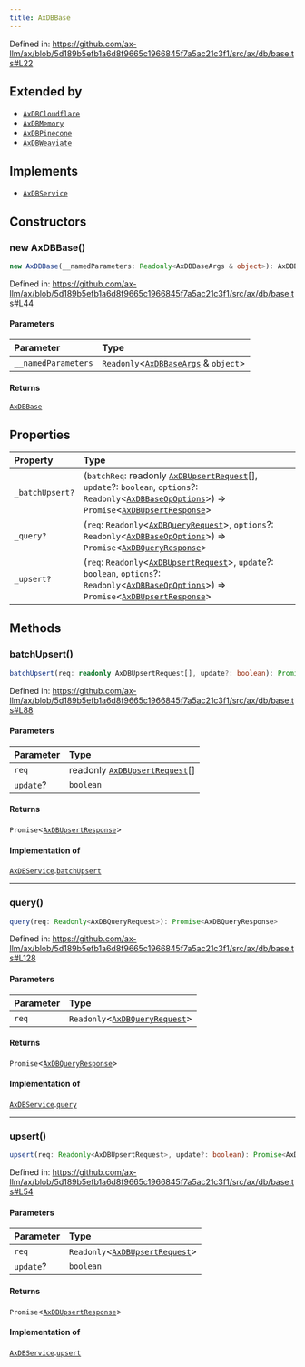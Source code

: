 ```yaml
---
title: AxDBBase
---
```


Defined in: https://github.com/ax-llm/ax/blob/5d189b5efb1a6d8f9665c1966845f7a5ac21c3f1/src/ax/db/base.ts#L22

## Extended by

- [`AxDBCloudflare`](/api/#03-apidocs/classaxdbcloudflare)
- [`AxDBMemory`](/api/#03-apidocs/classaxdbmemory)
- [`AxDBPinecone`](/api/#03-apidocs/classaxdbpinecone)
- [`AxDBWeaviate`](/api/#03-apidocs/classaxdbweaviate)

## Implements

- [`AxDBService`](/api/#03-apidocs/interfaceaxdbservice)

## Constructors

<a id="constructors"></a>

### new AxDBBase()

```ts
new AxDBBase(__namedParameters: Readonly<AxDBBaseArgs & object>): AxDBBase
```

Defined in: https://github.com/ax-llm/ax/blob/5d189b5efb1a6d8f9665c1966845f7a5ac21c3f1/src/ax/db/base.ts#L44

#### Parameters

| Parameter | Type |
| :------ | :------ |
| `__namedParameters` | `Readonly`\<[`AxDBBaseArgs`](/api/#03-apidocs/interfaceaxdbbaseargs) & `object`\> |

#### Returns

[`AxDBBase`](/api/#03-apidocs/classaxdbbase)

## Properties

| Property | Type |
| :------ | :------ |
| <a id="_batchUpsert"></a> `_batchUpsert?` | (`batchReq`: readonly [`AxDBUpsertRequest`](/api/#03-apidocs/typealiasaxdbupsertrequest)[], `update`?: `boolean`, `options`?: `Readonly`\<[`AxDBBaseOpOptions`](/api/#03-apidocs/interfaceaxdbbaseopoptions)\>) => `Promise`\<[`AxDBUpsertResponse`](/api/#03-apidocs/typealiasaxdbupsertresponse)\> |
| <a id="_query"></a> `_query?` | (`req`: `Readonly`\<[`AxDBQueryRequest`](/api/#03-apidocs/typealiasaxdbqueryrequest)\>, `options`?: `Readonly`\<[`AxDBBaseOpOptions`](/api/#03-apidocs/interfaceaxdbbaseopoptions)\>) => `Promise`\<[`AxDBQueryResponse`](/api/#03-apidocs/typealiasaxdbqueryresponse)\> |
| <a id="_upsert"></a> `_upsert?` | (`req`: `Readonly`\<[`AxDBUpsertRequest`](/api/#03-apidocs/typealiasaxdbupsertrequest)\>, `update`?: `boolean`, `options`?: `Readonly`\<[`AxDBBaseOpOptions`](/api/#03-apidocs/interfaceaxdbbaseopoptions)\>) => `Promise`\<[`AxDBUpsertResponse`](/api/#03-apidocs/typealiasaxdbupsertresponse)\> |

## Methods

<a id="batchUpsert"></a>

### batchUpsert()

```ts
batchUpsert(req: readonly AxDBUpsertRequest[], update?: boolean): Promise<AxDBUpsertResponse>
```

Defined in: https://github.com/ax-llm/ax/blob/5d189b5efb1a6d8f9665c1966845f7a5ac21c3f1/src/ax/db/base.ts#L88

#### Parameters

| Parameter | Type |
| :------ | :------ |
| `req` | readonly [`AxDBUpsertRequest`](/api/#03-apidocs/typealiasaxdbupsertrequest)[] |
| `update`? | `boolean` |

#### Returns

`Promise`\<[`AxDBUpsertResponse`](/api/#03-apidocs/typealiasaxdbupsertresponse)\>

#### Implementation of

[`AxDBService`](/api/#03-apidocs/interfaceaxdbservice).[`batchUpsert`](/api/#03-apidocs/interfaceaxdbservicemdbatchupsert)

***

<a id="query"></a>

### query()

```ts
query(req: Readonly<AxDBQueryRequest>): Promise<AxDBQueryResponse>
```

Defined in: https://github.com/ax-llm/ax/blob/5d189b5efb1a6d8f9665c1966845f7a5ac21c3f1/src/ax/db/base.ts#L128

#### Parameters

| Parameter | Type |
| :------ | :------ |
| `req` | `Readonly`\<[`AxDBQueryRequest`](/api/#03-apidocs/typealiasaxdbqueryrequest)\> |

#### Returns

`Promise`\<[`AxDBQueryResponse`](/api/#03-apidocs/typealiasaxdbqueryresponse)\>

#### Implementation of

[`AxDBService`](/api/#03-apidocs/interfaceaxdbservice).[`query`](/api/#03-apidocs/interfaceaxdbservicemdquery)

***

<a id="upsert"></a>

### upsert()

```ts
upsert(req: Readonly<AxDBUpsertRequest>, update?: boolean): Promise<AxDBUpsertResponse>
```

Defined in: https://github.com/ax-llm/ax/blob/5d189b5efb1a6d8f9665c1966845f7a5ac21c3f1/src/ax/db/base.ts#L54

#### Parameters

| Parameter | Type |
| :------ | :------ |
| `req` | `Readonly`\<[`AxDBUpsertRequest`](/api/#03-apidocs/typealiasaxdbupsertrequest)\> |
| `update`? | `boolean` |

#### Returns

`Promise`\<[`AxDBUpsertResponse`](/api/#03-apidocs/typealiasaxdbupsertresponse)\>

#### Implementation of

[`AxDBService`](/api/#03-apidocs/interfaceaxdbservice).[`upsert`](/api/#03-apidocs/interfaceaxdbservicemdupsert)
